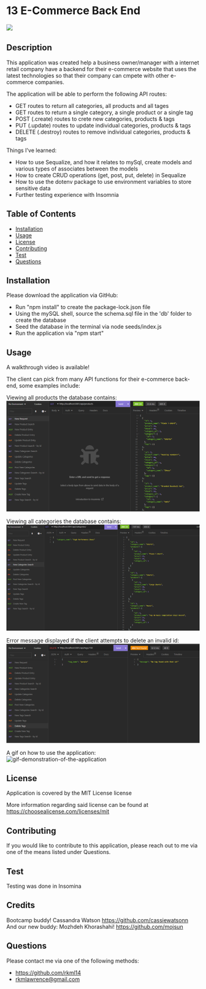 # 13 E-Commerce Back End 

  ![](https://img.shields.io/badge/license-mit-blue) 

  ## Description
 
This application was created help a business owner/manager with a internet retail company have a backend for their e-commerce website that uses the latest technologies so that their company can cmpete with other e-commerce companies. 

The application will be able to perform the following API routes: 
- GET routes to return all categories, all products and all tages
- GET routes to return a single category, a single product or a single tag
- POST (.create) routes to crete new categories, products & tags
- PUT (.update) routes to update individual categories, products & tags
- DELETE (.destroy) routes to remove individual categories, products & tags 

Things I've learned:

- How to use Sequalize, and how it relates to mySql, create models and various types of associates between the models 
- How to create CRUD operations (get, post, put, delete) in Sequalize 
- How to use the dotenv package to use environment variables to store sensitive data 
- Further testing experience with Insomnia 

 ## Table of Contents 
  - [Installation](#installation)
  - [Usage](#usage)
   - [License](#license)
   - [Contributing](#contributing)
   - [Test](#test)
   - [Questions](#questions)

## Installation

Please download the application via GitHub: 
- Run "npm install" to create the package-lock.json file 
- Using the mySQL shell, source the schema.sql file in the 'db' folder to create the database
- Seed the database in the terminal via node seeds/index.js
- Run the application via "npm start"

## Usage

A walkthrough video is available! 

The client can pick from many API functions for their e-commerce back-end, some examples include: 

Viewing all products the database contains: 
![api-route-GET-products-example](./assets/API-GET-products.png)


Viewing all categories the database contains:
![api-route-GET-categories-example](./assets/API-GET-categories.png)

Error message displayed if the client attempts to delete an invalid id:
![api-route-DELETE-tags-error-example](./assets/API-DELETE-tags-error.png)



A gif on how to use the application: <br>
![gif-demonstration-of-the-application](./assets/walkthrough.gif)



  ## License

  Application is covered by the MIT License license 

  More information regarding said license can be found at https://choosealicense.com/licenses/mit
 

  ## Contributing 
  If you would like to contribute to this application, please reach out to me via one of the means listed under Questions.
  


  ## Test

Testing was done in Insomina


  ## Credits

Bootcamp buddy! Cassandra Watson https://github.com/cassiewatsonn <br>
And our new buddy: Mozhdeh Khorashahi! https://github.com/mojsun 

   

## Questions
   Please contact me via one of the following methods: 
   
   * https://github.com/rkml14
   * rkmlawrence@gmail.com
